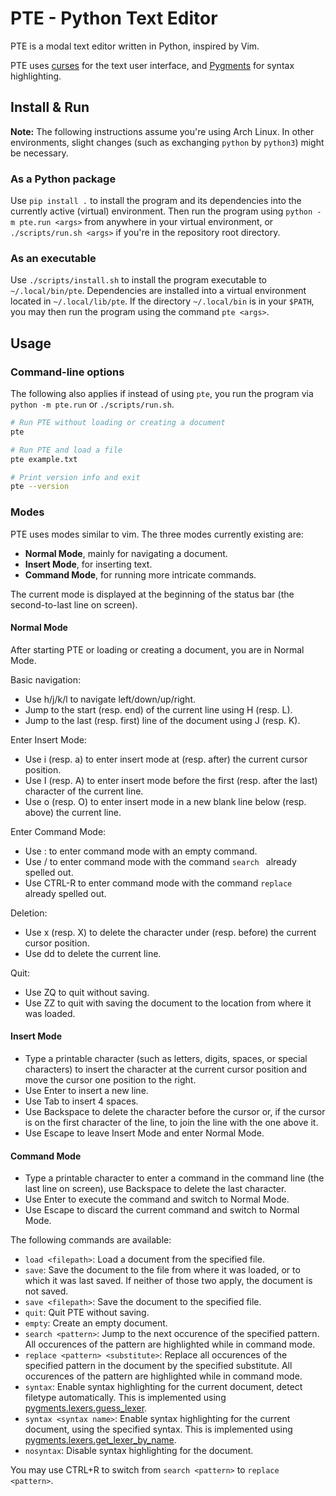 # PTE - Python Text Editor

PTE is a modal text editor written in Python, inspired by Vim.

PTE uses [curses](https://docs.python.org/3/library/curses.html) for the text user interface,
and [Pygments](https://pygments.org/) for syntax highlighting.


## Install & Run

__Note:__ The following instructions assume you're using Arch Linux. In other environments, slight changes (such as exchanging `python` by `python3`) might be necessary.


### As a Python package

Use `pip install .` to install the program and its dependencies into the currently active (virtual) environment.
Then run the program using `python -m pte.run <args>` from anywhere in your virtual environment,
or `./scripts/run.sh <args>` if you're in the repository root directory.


### As an executable

Use `./scripts/install.sh` to install the program executable to `~/.local/bin/pte`. Dependencies are installed into a virtual environment located in `~/.local/lib/pte`.
If the directory `~/.local/bin` is in your `$PATH`, you may then run the program using the command `pte <args>`.


## Usage

### Command-line options

The following also applies if instead of using `pte`, you run the program via `python -m pte.run` or `./scripts/run.sh`.

```bash
# Run PTE without loading or creating a document
pte

# Run PTE and load a file
pte example.txt

# Print version info and exit
pte --version
```


### Modes

PTE uses modes similar to vim. The three modes currently existing are:
- __Normal Mode__, mainly for navigating a document.
- __Insert Mode__, for inserting text.
- __Command Mode__, for running more intricate commands.

The current mode is displayed at the beginning of the status bar (the second-to-last line on screen).


#### Normal Mode

After starting PTE or loading or creating a document, you are in Normal Mode.

Basic navigation:
- Use h/j/k/l to navigate left/down/up/right.
- Jump to the start (resp. end) of the current line using H (resp. L).
- Jump to the last (resp. first) line of the document using J (resp. K).
 
Enter Insert Mode:
- Use i (resp. a) to enter insert mode at (resp. after) the current cursor position.
- Use I (resp. A) to enter insert mode before the first (resp. after the last) character of the current line.
- Use o (resp. O) to enter insert mode in a new blank line below (resp. above) the current line.

Enter Command Mode:
- Use : to enter command mode with an empty command.
- Use / to enter command mode with the command `search ` already spelled out.
- Use CTRL-R to enter command mode with the command `replace ` already spelled out.

Deletion:
- Use x (resp. X) to delete the character under (resp. before) the current cursor position.
- Use dd to delete the current line.

Quit:
- Use ZQ to quit without saving.
- Use ZZ to quit with saving the document to the location from where it was loaded.


#### Insert Mode

- Type a printable character (such as letters, digits, spaces, or special characters) to insert the character at the current cursor position and move the cursor one position to the right.
- Use Enter to insert a new line.
- Use Tab to insert 4 spaces.
- Use Backspace to delete the character before the cursor or, if the cursor is on the first character of the line, to join the line with the one above it.
- Use Escape to leave Insert Mode and enter Normal Mode.


#### Command Mode

- Type a printable character to enter a command in the command line (the last line on screen), use Backspace to delete the last character.
- Use Enter to execute the command and switch to Normal Mode.
- Use Escape to discard the current command and switch to Normal Mode.

The following commands are available:
- `load <filepath>`: Load a document from the specified file.
- `save`: Save the document to the file from where it was loaded, or to which it was last saved. If neither of those two apply, the document is not saved.
- `save <filepath>`: Save the document to the specified file.
- `quit`: Quit PTE without saving.
- `empty`: Create an empty document.
- `search <pattern>`: Jump to the next occurence of the specified pattern. All occurences of the pattern are highlighted while in command mode.
- `replace <pattern> <substitute>`: Replace all occurences of the specified pattern in the document by the specified substitute. All occurences of the pattern are highlighted while in command mode.
- `syntax`: Enable syntax highlighting for the current document, detect filetype automatically. This is implemented using [pygments.lexers.guess_lexer](https://pygments.org/docs/api/#pygments.lexers.guess_lexer).
- `syntax <syntax name>`: Enable syntax highlighting for the current document, using the specified syntax. This is implemented using [pygments.lexers.get_lexer_by_name](https://pygments.org/docs/api/#pygments.lexers.get_lexer_by_name).
- `nosyntax`: Disable syntax highlighting for the document.

You may use CTRL+R to switch from `search <pattern>` to `replace <pattern>`.
